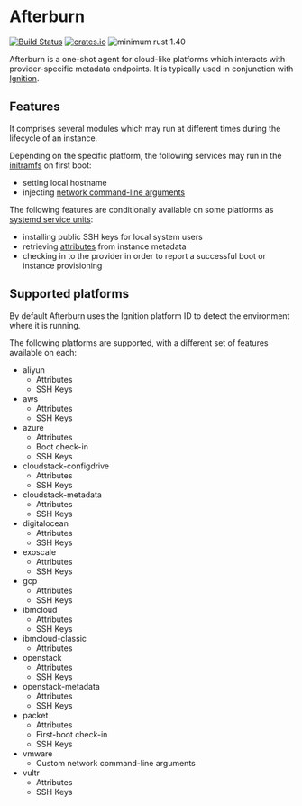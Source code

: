 # Afterburn

[![Build Status](https://travis-ci.org/coreos/afterburn.svg?branch=master)](https://travis-ci.org/coreos/afterburn)
[![crates.io](https://img.shields.io/crates/v/afterburn.svg)](https://crates.io/crates/afterburn)
![minimum rust 1.40](https://img.shields.io/badge/rust-1.40%2B-orange.svg)

Afterburn is a one-shot agent for cloud-like platforms which interacts with provider-specific metadata endpoints.
It is typically used in conjunction with [Ignition](https://github.com/coreos/ignition).

## Features

It comprises several modules which may run at different times during the lifecycle of an instance.

Depending on the specific platform, the following services may run in the [initramfs](./dracut/30afterburn/) on first boot:
 * setting local hostname
 * injecting [network command-line arguments](./docs/usage/initrd-network-cmdline.md)

The following features are conditionally available on some platforms as [systemd service units](./systemd/):
 * installing public SSH keys for local system users
 * retrieving [attributes](./docs/usage/attributes.md) from instance metadata
 * checking in to the provider in order to report a successful boot or instance provisioning

## Supported platforms

By default Afterburn uses the Ignition platform ID to detect the environment where it is running.

The following platforms are supported, with a different set of features available on each: 
* aliyun
  - Attributes
  - SSH Keys
* aws
  - Attributes
  - SSH Keys
* azure
  - Attributes
  - Boot check-in
  - SSH Keys
* cloudstack-configdrive
  - Attributes
  - SSH Keys
* cloudstack-metadata
  - Attributes
  - SSH Keys
* digitalocean
  - Attributes
  - SSH Keys
* exoscale
  - Attributes
  - SSH Keys
* gcp
  - Attributes
  - SSH Keys
* ibmcloud
  - Attributes
  - SSH Keys
* ibmcloud-classic
  - Attributes
* openstack
  - Attributes
  - SSH Keys
* openstack-metadata
  - Attributes
  - SSH Keys
* packet
  - Attributes
  - First-boot check-in
  - SSH Keys
* vmware
  - Custom network command-line arguments
* vultr
  - Attributes
  - SSH Keys
